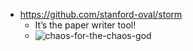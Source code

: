 - https://github.com/stanford-oval/storm
  - It’s the paper writer tool!
  - ![chaos-for-the-chaos-god](https://github.com/intel/dffml/assets/5950433/636969a1-1f0f-4c96-8812-f10fa403e79c)